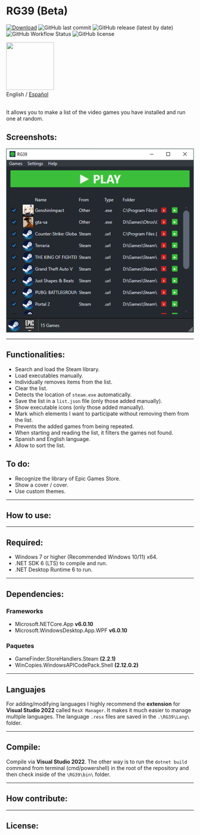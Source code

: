 # RG39 (Beta)
[![Download](https://img.shields.io/static/v1?style=flat-square&logo=windows&label=Download&message=windows-x64&color=3BBF3B&labelColor=24282F)](https://github.com/IgnacioVeiga/RG39/releases/latest/download/RG39.exe)
![GitHub last commit](https://img.shields.io/github/last-commit/IgnacioVeiga/RG39?color=3BBF3B&style=flat-square)
![GitHub release (latest by date)](https://img.shields.io/github/v/release/IgnacioVeiga/RG39?color=3BBF3B&label=Latest%20release&style=flat-square)
![GitHub Workflow Status](https://img.shields.io/github/actions/workflow/status/IgnacioVeiga/RG39/deploy-project.yml?color=3BBF3B&logo=github&style=flat-square)
![GitHub license](https://img.shields.io/github/license/IgnacioVeiga/RG39?style=flat-square)

<img src="/RG39/Resources/Icons/icon.ico" width="128" height="128">
<div>
  <span>English</span> / <a href="README_es.md">Español</a> </a>
</div></br>

It allows you to make a list of the video games you have installed and run one at random.

## Screenshots:
![Screenshot](/RG39/Resources/Images/Screenshot.png "Main window")

***

## Functionalities:
- Search and load the Steam library.
- Load executables manually.
- Individually removes items from the list.
- Clear the list.
- Detects the location of `steam.exe` automatically.
- Save the list in a `list.json` file (only those added manually).
- Show executable icons (only those added manually).
- Mark which elements I want to participate without removing them from the list.
- Prevents the added games from being repeated.
- When starting and reading the list, it filters the games not found.
- Spanish and English language.
- Allow to sort the list.

## To do:
- Recognize the library of Epic Games Store.
- Show a cover / cover.
- Use custom themes.

***

## How to use:

***

## Required:
- Windows 7 or higher (Recommended Windows 10/11) x64.
- .NET SDK 6 (LTS) to compile and run.
- .NET Desktop Runtime 6 to run.

***

## Dependencies:
### Frameworks
- Microsoft.NETCore.App **v6.0.10**
- Microsoft.WindowsDesktop.App.WPF **v6.0.10**

### Paquetes
- GameFinder.StoreHandlers.Steam **(2.2.1)**
- WinCopies.WindowsAPICodePack.Shell **(2.12.0.2)**

***

## Languajes
For adding/modifying languages I highly recommend the **extension** for **Visual Studio 2022** called `ResX Manager`. It makes it much easier to manage multiple languages.
The language `.resx` files are saved in the `.\RG39\Lang\` folder.

***

## Compile:
Compile via **Visual Studio 2022**. The other way is to run the `dotnet build` command from terminal (cmd/powershell) in the root of the repository and then check inside of the `\RG39\bin\` folder.

***

## How contribute:

***

## License:

